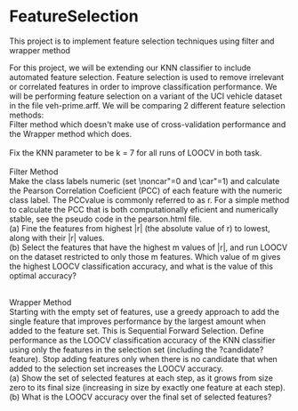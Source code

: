 # FeatureSelection
This project is to implement feature selection techniques using filter and wrapper method

For this project, we will be extending our KNN classifier to include automated feature selection. Feature selection is used to remove irrelevant or correlated features in order to improve classification performance. We will be performing feature selection on a variant of the UCI vehicle dataset in the file veh-prime.arff. We will be comparing 2 different feature selection methods: <br />
Filter method which doesn't make use of cross-validation performance and the Wrapper method which does. <br />
<br />
Fix the KNN parameter to be k = 7 for all runs of LOOCV in both task. <br />
<br />
Filter Method <br />
Make the class labels numeric (set \noncar"=0 and \car"=1) and calculate the Pearson Correlation Coeficient (PCC) of each feature with the numeric class label. The PCCvalue is commonly referred to as r. For a simple method to calculate the PCC that is both computationally eficient and numerically stable, see the pseudo code in the pearson.html file.<br />
(a) Fine the features from highest |r| (the absolute value of r) to lowest, along with their |r| values. <br />
(b) Select the features that have the highest m values of |r|, and run LOOCV on the dataset restricted to only those m features. Which value of m gives the highest LOOCV classification accuracy, and what is the value of this optimal accuracy?<br />
<br />

Wrapper Method<br />
Starting with the empty set of features, use a greedy approach to add the single feature that improves performance by the largest amount when added to the feature set. This is Sequential Forward Selection. Define performance as the LOOCV classification accuracy of the KNN classifier using only the features in the selection set (including the ?candidate? feature). Stop adding features only when there is no candidate that when added to the selection set increases the LOOCV accuracy. <br />
(a) Show the set of selected features at each step, as it grows from size zero to its final size (increasing in size by exactly one feature at each step). <br />
(b) What is the LOOCV accuracy over the final set of selected features?